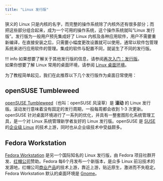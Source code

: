 ```yaml
---
title: "Linux 发行版"
---
```


狭义的 Linux 只是内核的名字，而完整的操作系统除了内核外还有很多部分；而把这些部分组合起来，成为一个可用的操作系统，这个操作系统就叫“Linux 发行版”。发行版为一般用户预先集成好了 Linux 内核及各种应用软件，用户不需要重新编译，在直接安装之后，只需要小幅度更改设置就可以使用，通常以软件包管理系统来进行应用软件的管理。集成的软件与配置不同，就诞生了不同的发行版。

!!! info
    如果想要了解关于其他发行版的信息，请参阅[再次入门：发行版](../../advanced/re-entry/distro.md)。<br />
    如果你想要了解 Linux 常用的桌面环境，请参阅 [Linux 桌面环境](.././desktop/desktop-environment.md)。

为了教程简单起见，我们在此推荐以下几个发行版作为桌面日常使用：

## openSUSE Tumbleweed

[openSUSE Tumbleweed](https://www.opensuse.org/#Tumbleweed)（也叫：openSUSE 风滚草）是 **滚动** 的 Linux 发行版。滚动发行意味着没有固定的发行周期，一般每周都会收到 1-3 次更新。openSUSE 针对桌面环境进行了一系列的优化，并具有一整套图形化系统管理工具，是一个对 Linux 系统管理新学者友好的 Linux 发行版。openSUSE 是 [SUSE](https://www.suse.com/zh-cn/) 的[企业级 Linux](https://www.suse.com/zh-cn/products/server/) 的技术上游，同时也从企业级技术中受益颇多。

## Fedora Workstation

[Fedora Workstation](https://getfedora.org/) 是另一个国际知名的 Linux 发行版，由 Fedora 项目社群开发、[红帽公司](https://www.redhat.com/zh)赞助。Fedora 每6个月发布一个新版本，是众多 Linux 前沿技术的发源地，红帽公司[商业产品](https://www.redhat.com/zh/technologies/linux-platforms/enterprise-linux)的技术上游，靠近上游，贴近原生，激进而不失稳定。Fedora Workstation 默认的桌面环境是 [Gnome](https://www.gnome.org/)。

